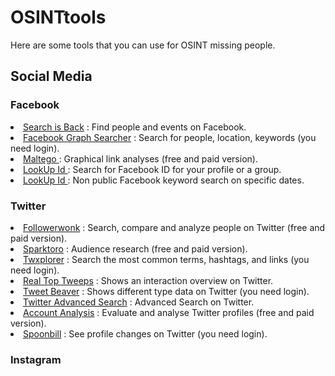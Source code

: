 # OSINTtools



<p> Here are some tools that you can use for OSINT missing people.</p>
<h2> Social Media</h2>
<h3> Facebook</h3>
<li><a href="https://searchisback.com" >Search is Back</a> : Find people and events on Facebook.</li>
<li><a href="https://intelx.io/tools?tab=facebook" >Facebook Graph Searcher</a> : Search for people, location, keywords (you need login).</li>
<li><a href="https://www.maltego.com/">Maltego </a> : Graphical link analyses (free and paid version).</li>
<li><a href="https://lookup-id.com">LookUp Id </a> :  Search for Facebook ID for your profile or a group.</li>
<li><a href="https://whopostedwhat.com">LookUp Id </a> :  Non public Facebook keyword search on specific dates.</li>
<h3> Twitter</h3>
<li><a href="https://followerwonk.com" >Followerwonk</a> : Search, compare and analyze people on Twitter (free and paid version).</li>
<li><a href="https://sparktoro.com" >Sparktoro</a> : Audience research (free and paid version).</li>
<li><a href="https://twxplorer.knightlab.com" >Twxplorer</a> : Search the most common terms, hashtags, and links (you need login). </li>
<li><a href="https://realtoptweeps.com/interactionoverview" >Real Top Tweeps</a> : Shows an interaction overview on Twitter. </li>
<li><a href="https://tweetbeaver.com" >Tweet Beaver</a> : Shows different type data on Twitter (you need login). </li>
<li><a href="https://twitter.com/search-advanced" >Twitter Advanced Search</a> : Advanced Search on Twitter. </li>
<li><a href="https://accountanalysis.app" >Account Analysis</a> : Evaluate and analyse Twitter profiles (free and paid version). </li>
<li><a href="http://spoonbill.io" >Spoonbill</a> : See profile changes on Twitter (you need login). </li>
<h3> Instagram</h3>
